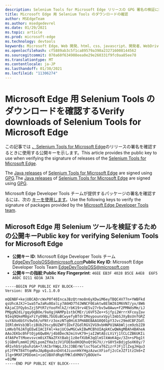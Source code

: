 ```yaml
---
description: Selenium Tools for Microsoft Edge リリースの GPG 署名の検証に関する情報。
title: Microsoft Edge 用 Selenium Tools のダウンロードの確認
author: MSEdgeTeam
ms.author: msedgedevrel
ms.date: 01/29/2021
ms.topic: article
ms.prod: microsoft-edge
ms.technology: devtools
keywords: Microsoft Edge、Web 開発、html、css、javascript、開発者、WebDriver、Selenium、テスト、ツール、オートメーション、テスト
ms.openlocfilehash: cf5889ab3c5f1ca89579a398a232716008144562
ms.sourcegitcommit: 070a60f634908eea0e29e260331f9fc0aa85ee78
ms.translationtype: MT
ms.contentlocale: ja-JP
ms.lasthandoff: 01/30/2021
ms.locfileid: "11306274"
---
```

# <span data-ttu-id="783c0-104">Microsoft Edge 用 Selenium Tools のダウンロードを確認する</span><span class="sxs-lookup"><span data-stu-id="783c0-104">Verify downloads of Selenium Tools for Microsoft Edge</span></span>  

<span data-ttu-id="783c0-105">この記事では [、Selenium Tools for Microsoft Edge][GithubMicrosoftEdgeSeleniumToolsReleases]のリリースの署名を確認するときに使用する公開キーを示します。</span><span class="sxs-lookup"><span data-stu-id="783c0-105">This article provides the public key to use when verifying the signature of releases of the [Selenium Tools for Microsoft Edge][GithubMicrosoftEdgeSeleniumToolsReleases].</span></span>  

<span data-ttu-id="783c0-106">The [Java releases][MavernSearchArtifactComMicrosoftEdgeMsedgeSeleniumToolsJava] of [Selenium Tools for Microsoft Edge][GithubMicrosoftEdgeSeleniumToolsReleases] are signed using [GPG][Gnupg].</span><span class="sxs-lookup"><span data-stu-id="783c0-106">The [Java releases][MavernSearchArtifactComMicrosoftEdgeMsedgeSeleniumToolsJava] of [Selenium Tools for Microsoft Edge][GithubMicrosoftEdgeSeleniumToolsReleases] are signed using [GPG][Gnupg].</span></span>  

<span data-ttu-id="783c0-107">Microsoft Edge Developer Tools チームが提供するパッケージの署名を確認するには、次の [キーを使用します][TwitterEdgeDevTools]。</span><span class="sxs-lookup"><span data-stu-id="783c0-107">Use the following keys to verify the signature of packages provided by the [Microsoft Edge Developer Tools team][TwitterEdgeDevTools].</span></span>  

## <span data-ttu-id="783c0-108">Microsoft Edge 用 Selenium ツールを検証するための公開キー</span><span class="sxs-lookup"><span data-stu-id="783c0-108">Public key for verifying Selenium Tools for Microsoft Edge</span></span>  

*   <span data-ttu-id="783c0-109">**公開キー ID**: Microsoft Edge Developer Tools チーム [EdgeDevToolsOSS@microsoft.com](mailto:edgedevtoolsoss@microsoft.com)</span><span class="sxs-lookup"><span data-stu-id="783c0-109">**Public Key ID**: Microsoft Edge Developer Tools Team [EdgeDevToolsOSS@microsoft.com](mailto:edgedevtoolsoss@microsoft.com)</span></span>  
*   <span data-ttu-id="783c0-110">**公開キーの指紋**:</span><span class="sxs-lookup"><span data-stu-id="783c0-110">**Public Key Fingerprint**:</span></span> `46EE EB3F 4028 B5CE A4E8  E6F5 A6DC D211 6D3A 3A7A`  

```output
-----BEGIN PGP PUBLIC KEY BLOCK-----
Version: BSN Pgp v1.1.0.0

mQENBF+kejUBCADrcWxP0f40IncaJBzQtrmo8n6yXDwiM6eyTBQC4V77n+YWBFkd
qsUhcAJXJ+1wa5TwJaRu0OalLy7A6HD7TdJWNCF0Eaktw8ESWZ61M6VN7/yx/8W6
KAjaCIFQybsZzj5PtR7zYooFHlkZ/rbK19rv4E5v27rbv5w8Awu+F2PMNdsMm/iJ
PMggN2di/gqyOqBOe/9aXgjHAMPp1stbCMEr/i6VF5Ze++Sjfpi2WrrrXFcoyZav
9Ieq9QkeM8gxFiYyO9BL7bUEuBCwyefyBTdrIMoypounxVpylImbSJXyBsUnfGRZ
suYAXo6bSYs9w56/oFNtrz3oxzNTq0Hi63PHABEBAAG0Q01pY3Jvc29mdCBFZGdl
IERldmVsb3BlciBUb29scyBUZWFtIDxFZGdlRGV2VG9vbHNPU1NAbWljcm9zb2Z0
LmNvbT6JATgEEwEIACIFAl+kejUCGwMGCwkIBwMCBhUIAgkKCwQWAgMBAh4BAheA
AAoJEKbc0hFtOjp6Qw8H/j4b8DecNJmiVvK79+jaI2WtAEcLViYj1tCLCZB6UKIi
4fA6PeTtMoevsvcm0iXTNaZFXtBabj1z8efXUbK3qQlmSlkWoK4gv/3Zn+sPbg1t
SjGBmFLmmHIjM2LpomZfHa3zJV1FDE6o8KOQhoQt9G7V//rG0Y5xBdjgSoXK0y/7
4R1vhbSrpbuhzGA+7/ACbrhWpLJ3cJ3BErW/lscTGaCaT6ZizrFJFjIlZxgJHqu3
ptJfPKT84TtqmRoJApBgxAsnD4t4JiuvnHkYHgzAzwcXFiofj2cCeJZf1tzIk6+Z
1lg+9MXF2PDDom1+ieCUBXFdRq6fMKldXM0V7yBOUeY=
=0iMW
-----END PGP PUBLIC KEY BLOCK-----
```  

<!-- links -->  

[GithubMicrosoftEdgeSeleniumToolsReleases]: https://github.com/microsoft/edge-selenium-tools/releases "microsoft/edge-selenium-tools |GitHub"  

[Gnupg]: https://gnupg.org "THE GUARD Privacy Guard |数日"  

[MavernSearchArtifactComMicrosoftEdgeMsedgeSeleniumToolsJava]:https://search.maven.org/artifact/com.microsoft.edge/msedge-selenium-tools-java "com.microsoft.edge:msedge-selenium-tools-java |sonatype Maven Central Repository Search"  

[TwitterEdgeDevTools]: https://twitter.com/edgedevtools "Microsoft Edge DevTools |Twitter"  
